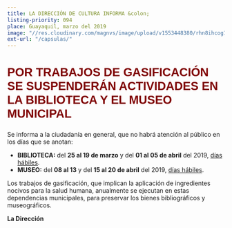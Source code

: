 ```yaml
---
title: LA DIRECCIÓN DE CULTURA INFORMA &colon;
listing-priority: 094
place: Guayaquil, marzo del 2019
image: "//res.cloudinary.com/magnvs/image/upload/v1553448380/rhn8ihcog1eggqmokipr.jpg"
ext-url: "/capsulas/"
---
```

<h2 style="color:#800000;font-family:'Oswald',sans-serif;font-weight:bold;font-size:1.7rem;">POR TRABAJOS DE GASIFICACIÓN<br/>SE SUSPENDERÁN ACTIVIDADES EN LA BIBLIOTECA Y EL MUSEO MUNICIPAL</h2>

Se informa a la ciudadanía en general, que no  habrá atención al público en los días que se anotan:

- <i class="fa fa-arrow-circle-right"></i> **BIBLIOTECA:** del **25 al 19 de marzo** y del **01 al 05 de abril** del 2019, <u>días hábiles</u>.
- <i class="fa fa-arrow-circle-right"></i> **MUSEO:** del **08 al 13** y del **15 al 20 de abril** del 2019, <u>días hábiles</u>.

Los trabajos de gasificación, que implican la aplicación de ingredientes nocivos para la salud humana, anualmente se ejecutan en estas dependencias municipales, para preservar los bienes bibliográficos y museográficos.

**La Dirección**
